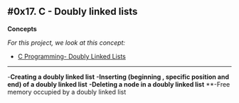 #0x17. C - Doubly linked lists
---
**Concepts**

*For this project, we look at this concept:*
- [C Programming- Doubly Linked Lists](https://alx-intranet.hbtn.io/projects/240#quiz-completed)

---
-**Creating a doubly linked list**
**-Inserting (beginning , specific position and end) of a doubly linked list**
**-Deleting a node in a doubly linked list**
**-Free memory occupied by a doubly linked list



